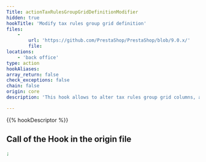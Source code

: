 ```yaml
---
Title: actionTaxRulesGroupGridDefinitionModifier
hidden: true
hookTitle: 'Modify tax rules group grid definition'
files:
    -
        url: 'https://github.com/PrestaShop/PrestaShop/blob/9.0.x/'
        file: 
locations:
    - 'back office'
type: action
hookAliases: 
array_return: false
check_exceptions: false
chain: false
origin: core
description: 'This hook allows to alter tax rules group grid columns, actions and filters'

---
```


{{% hookDescriptor %}}

## Call of the Hook in the origin file

```php
;
```
